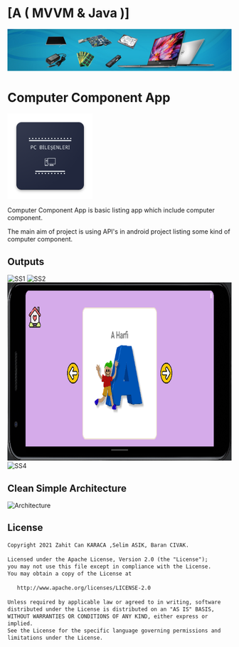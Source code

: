 # [A ( MVVM & Java )]

<p align="center">
<img src="https://github.com/Zahit-Can-Karaca/Android-Api-Usage/blob/main/images/banner.jpg"/>
</p>

# Computer Component App
![appicon](https://github.com/Zahit-Can-Karaca/Android-Api-Usage/blob/main/app/src/main/res/mipmap-xxxhdpi/ic_launcher.png)

Computer Component App is basic listing app which include computer component.

The main aim of project is using API's in android project listing some kind of computer component.

<h2 id="Outputs">Outputs</h2>
<p>
  <img height= "400"  src="https://github.com/zhtcnkaraca/Android-Child-Development/blob/main/image/splashActivity.PNG" alt="SS1" />
  <img height= "400"  src="https://github.com/zhtcnkaraca/Android-Child-Development/blob/main/image/mainActivity.PNG" alt="SS2" />
  <img height= "400"  src="https://github.com/zhtcnkaraca/Android-Child-Development/blob/main/image/detailActivity.PNG" alt="SS3" />
  <img height= "400"  src="https://github.com/zhtcnkaraca/Android-Child-Development/blob/main/image/Activity.PNG" alt="SS4" />
  
  
</p>

## Clean Simple Architecture
![Architecture](https://github.com/Zahit-Can-Karaca/Android-Api-Usage/blob/main/images/yap%C4%B1.JPG)



License
--------


    Copyright 2021 Zahit Can KARACA ,Selim ASIK, Baran CIVAK.

    Licensed under the Apache License, Version 2.0 (the "License");
    you may not use this file except in compliance with the License.
    You may obtain a copy of the License at

       http://www.apache.org/licenses/LICENSE-2.0

    Unless required by applicable law or agreed to in writing, software
    distributed under the License is distributed on an "AS IS" BASIS,
    WITHOUT WARRANTIES OR CONDITIONS OF ANY KIND, either express or implied.
    See the License for the specific language governing permissions and
    limitations under the License.
